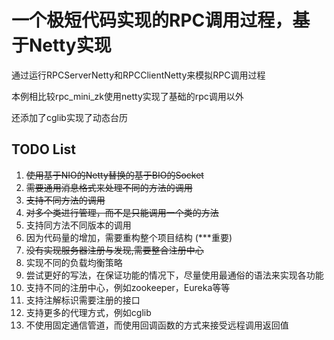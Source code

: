 # 一个极短代码实现的RPC调用过程，基于Netty实现

通过运行RPCServerNetty和RPCClientNetty来模拟RPC调用过程

本例相比较rpc_mini_zk使用netty实现了基础的rpc调用以外

还添加了cglib实现了动态台历



## TODO List

1. ~~使用基于NIO的Netty替换的基于BIO的Socket~~
2. ~~需要通用消息格式来处理不同的方法的调用~~
3. ~~支持不同方法的调用~~
4. ~~对多个类进行管理，而不是只能调用一个类的方法~~
5. 支持同方法不同版本的调用 
6. 因为代码量的增加，需要重构整个项目结构 (***重要)
7. ~~没有实现服务器注册与发现,需要整合注册中心~~
7. 实现不同的负载均衡策略 
8. 尝试更好的写法，在保证功能的情况下，尽量使用最通俗的语法来实现各功能
9. 支持不同的注册中心，例如zookeeper，Eureka等等
10. 支持注解标识需要注册的接口
11. 支持更多的代理方式，例如cglib
12. 不使用固定通信管道，而使用回调函数的方式来接受远程调用返回值
